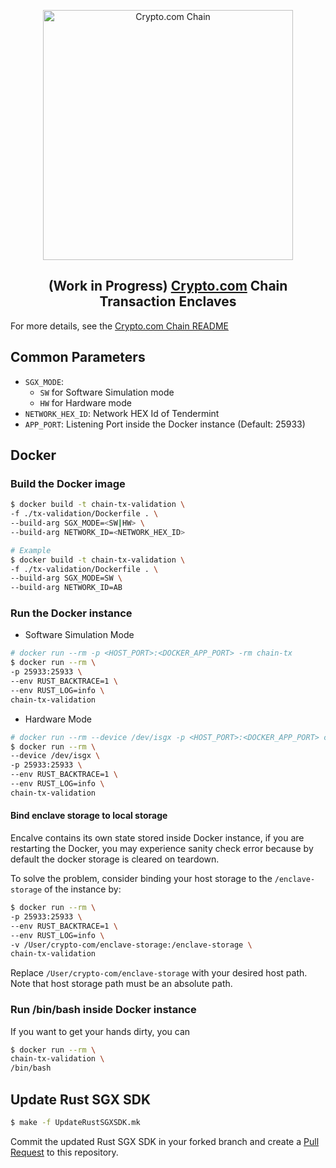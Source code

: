 <p align="center">
  <img src="https://avatars0.githubusercontent.com/u/41934032?s=400&v=4" alt="Crypto.com Chain" width="400">
</p>

<h2 align="center">(Work in Progress) <a href="https://crypto.com">Crypto.com<a> Chain Transaction Enclaves</h2>

For more details, see the [Crypto.com Chain README](https://github.com/crypto-com/chain)

## Common Parameters

- `SGX_MODE`:
  - `SW` for Software Simulation mode
  - `HW` for Hardware mode
- `NETWORK_HEX_ID`: Network HEX Id of Tendermint
- `APP_PORT`: Listening Port inside the Docker instance (Default: 25933)

## Docker

### Build the Docker image
```bash
$ docker build -t chain-tx-validation \
-f ./tx-validation/Dockerfile . \
--build-arg SGX_MODE=<SW|HW> \
--build-arg NETWORK_ID=<NETWORK_HEX_ID>

# Example
$ docker build -t chain-tx-validation \
-f ./tx-validation/Dockerfile . \
--build-arg SGX_MODE=SW \
--build-arg NETWORK_ID=AB
```

### Run the Docker instance

- Software Simulation Mode
```bash
# docker run --rm -p <HOST_PORT>:<DOCKER_APP_PORT> -rm chain-tx
$ docker run --rm \
-p 25933:25933 \
--env RUST_BACKTRACE=1 \
--env RUST_LOG=info \
chain-tx-validation
```

- Hardware Mode
```bash
# docker run --rm --device /dev/isgx -p <HOST_PORT>:<DOCKER_APP_PORT> chain-tx
$ docker run --rm \
--device /dev/isgx \
-p 25933:25933 \
--env RUST_BACKTRACE=1 \
--env RUST_LOG=info \
chain-tx-validation
```

#### Bind enclave storage to local storage

Encalve contains its own state stored inside Docker instance, if you are restarting the Docker, you may experience sanity check error because by default the docker storage is cleared on teardown.

To solve the problem, consider binding your host storage to the `/enclave-storage` of the instance by:
```bash
$ docker run --rm \
-p 25933:25933 \
--env RUST_BACKTRACE=1 \
--env RUST_LOG=info \
-v /User/crypto-com/enclave-storage:/enclave-storage \
chain-tx-validation
```

Replace `/User/crypto-com/enclave-storage` with your desired host path. Note that host storage path must be an absolute path.

### Run /bin/bash inside Docker instance

If you want to get your hands dirty, you can
```bash
$ docker run --rm \
chain-tx-validation \
/bin/bash
```

## Update Rust SGX SDK

```bash
$ make -f UpdateRustSGXSDK.mk
```

Commit the updated Rust SGX SDK in your forked branch and create a [Pull Request](https://github.com/crypto-com/chain-tx-enclave/pulls) to this repository.
